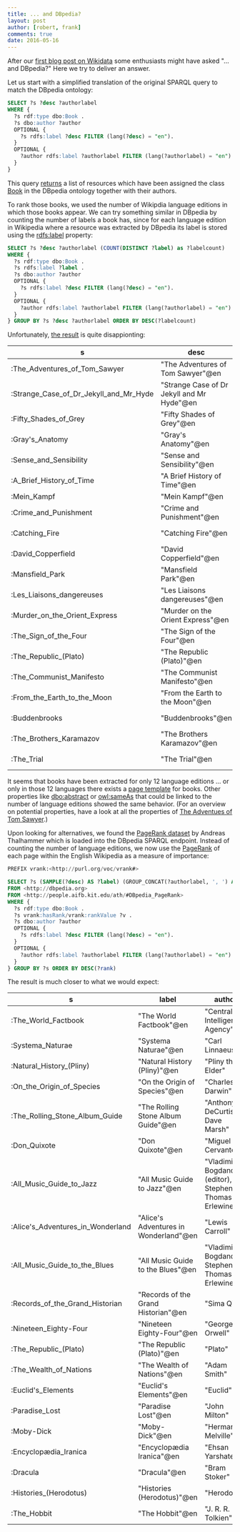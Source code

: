 ```yaml
---
title: ... and DBpedia?
layout: post
author: [robert, frank]
comments: true
date: 2016-05-16
---
```


After our
[first blog post on Wikidata](Wikidata-Meets-World-Literature) some
enthusiasts might have asked "... and DBpedia?" Here we try to deliver
an answer.

Let us start with a simplified translation of the original SPARQL
query to match the DBpedia ontology:

~~~ sql
SELECT ?s ?desc ?authorlabel
WHERE {
  ?s rdf:type dbo:Book .
  ?s dbo:author ?author
  OPTIONAL {
    ?s rdfs:label ?desc FILTER (lang(?desc) = "en").
  }
  OPTIONAL {
    ?author rdfs:label ?authorlabel FILTER (lang(?authorlabel) = "en").
  }
}
~~~

This query
[returns](http://dbpedia.org/snorql/?query=SELECT+%3Fs+%3Fdesc+%3Fauthorlabel%0D%0AWHERE+{%0D%0A++%3Fs+rdf%3Atype+dbo%3ABook+.%0D%0A++%3Fs+dbo%3Aauthor+%3Fauthor%0D%0A++OPTIONAL+{%0D%0A++++%3Fs+rdfs%3Alabel+%3Fdesc+FILTER+%28lang%28%3Fdesc%29+%3D+%22en%22%29.%0D%0A++}%0D%0A++OPTIONAL+{%0D%0A++++%3Fauthor+rdfs%3Alabel+%3Fauthorlabel+FILTER+%28lang%28%3Fauthorlabel%29+%3D+%22en%22%29.%0D%0A++}%0D%0A}%0D%0A)
a list of resources which have been assigned the class
[Book](http://mappings.dbpedia.org/server/ontology/classes/Book) in
the DBpedia ontology together with their authors.

To rank those books, we used the number of Wikipdia language editions
in which those books appear. We can try something similar in DBpedia
by counting the number of labels a book has, since for each language
edition in Wikipedia where a resource was extracted by DBpedia its
label is stored using the
[rdfs:label](https://www.w3.org/TR/2004/REC-rdf-schema-20040210/#ch_label)
property:

~~~ sql
SELECT ?s ?desc ?authorlabel (COUNT(DISTINCT ?label) as ?labelcount)
WHERE {
  ?s rdf:type dbo:Book .
  ?s rdfs:label ?label .
  ?s dbo:author ?author
  OPTIONAL {
    ?s rdfs:label ?desc FILTER (lang(?desc) = "en").
  }
  OPTIONAL {
    ?author rdfs:label ?authorlabel FILTER (lang(?authorlabel) = "en").
  }
} GROUP BY ?s ?desc ?authorlabel ORDER BY DESC(?labelcount)
~~~

Unfortunately, [the result](http://dbpedia.org/snorql/?query=SELECT+%3Fs+%3Fdesc+%3Fauthorlabel+%28COUNT%28DISTINCT+%3Flabel%29+as+%3Flabelcount%29%0D%0AWHERE+{%0D%0A++%3Fs+rdf%3Atype+dbo%3ABook+.%0D%0A++%3Fs+rdfs%3Alabel+%3Flabel+.%0D%0A++%3Fs+dbo%3Aauthor+%3Fauthor%0D%0A++OPTIONAL+{%0D%0A++++%3Fs+rdfs%3Alabel+%3Fdesc+FILTER+%28lang%28%3Fdesc%29+%3D+%22en%22%29.%0D%0A++}%0D%0A++OPTIONAL+{%0D%0A++++%3Fauthor+rdfs%3Alabel+%3Fauthorlabel+FILTER+%28lang%28%3Fauthorlabel%29+%3D+%22en%22%29.%0D%0A++}%0D%0A}+GROUP+BY+%3Fs+%3Fdesc+%3Fauthorlabel+ORDER+BY+DESC%28%3Flabelcount%29+LIMIT+20) is quite disappionting:

| s                                      | desc                                       | authorlabel                     | labelcount |
|----------------------------------------|--------------------------------------------|---------------------------------|------------|
| :The_Adventures_of_Tom_Sawyer          | "The Adventures of Tom Sawyer"@en          | "Mark Twain"@en                 |         12 |
| :Strange_Case_of_Dr_Jekyll_and_Mr_Hyde | "Strange Case of Dr Jekyll and Mr Hyde"@en | "Robert Louis Stevenson"@en     |         12 |
| :Fifty_Shades_of_Grey                  | "Fifty Shades of Grey"@en                  | "E. L. James"@en                |         12 |
| :Gray's_Anatomy                        | "Gray's Anatomy"@en                        | "Henry Gray"@en                 |         12 |
| :Sense_and_Sensibility                 | "Sense and Sensibility"@en                 | "Jane Austen"@en                |         12 |
| :A_Brief_History_of_Time               | "A Brief History of Time"@en               | "Stephen Hawking"@en            |         12 |
| :Mein_Kampf                            | "Mein Kampf"@en                            | "Adolf Hitler"@en               |         12 |
| :Crime_and_Punishment                  | "Crime and Punishment"@en                  | "Fyodor Dostoyevsky"@en         |         12 |
| :Catching_Fire                         | "Catching Fire"@en                         | "Suzanne Collins"@en            |         12 |
| :David_Copperfield                     | "David Copperfield"@en                     | "Charles Dickens"@en            |         12 |
| :Mansfield_Park                        | "Mansfield Park"@en                        | "Jane Austen"@en                |         12 |
| :Les_Liaisons_dangereuses              | "Les Liaisons dangereuses"@en              | "Pierre Choderlos de Laclos"@en |         12 |
| :Murder_on_the_Orient_Express          | "Murder on the Orient Express"@en          | "Agatha Christie"@en            |         12 |
| :The_Sign_of_the_Four                  | "The Sign of the Four"@en                  | "Arthur Conan Doyle"@en         |         12 |
| :The_Republic_(Plato)                  | "The Republic (Plato)"@en                  | "Plato"@en                      |         12 |
| :The_Communist_Manifesto               | "The Communist Manifesto"@en               | "Friedrich Engels"@en           |         12 |
| :From_the_Earth_to_the_Moon            | "From the Earth to the Moon"@en            | "Jules Verne"@en                |         12 |
| :Buddenbrooks                          | "Buddenbrooks"@en                          | "Thomas Mann"@en                |         12 |
| :The_Brothers_Karamazov                | "The Brothers Karamazov"@en                | "Fyodor Dostoyevsky"@en         |         12 |
| :The_Trial                             | "The Trial"@en                             | "Franz Kafka"@en                |         12 |

It seems that books have been extracted for only 12 language editions
... or only in those 12 languages there exists a
[page template](https://en.wikipedia.org/wiki/Help:Template) for
books. Other properties like
[dbo:abstract](http://dbpedia.org/snorql/?property=http%3A//dbpedia.org/ontology/abstract)
or [owl:sameAs](http://www.w3.org/2002/07/owl#sameAs) that could be
linked to the number of language editions showed the same
behavior. (For an overview on potential properties, have a look at all
the properties of
[The Adventues of Tom Sawyer](http://dbpedia.org/snorql/?describe=http%3A//dbpedia.org/resource/The_Adventures_of_Tom_Sawyer).)


Upon looking for alternatives, we found the
[PageRank dataset](http://people.aifb.kit.edu/ath/) by Andreas
Thalhammer which is loaded into the DBpedia SPARQL endpoint. Instead
of counting the number of language editions, we now use the
[PageRank](https://en.wikipedia.org/wiki/PageRank) of each page within
the English Wikipedia as a measure of importance:

~~~ sql
PREFIX vrank:<http://purl.org/voc/vrank#>

SELECT ?s (SAMPLE(?desc) AS ?label) (GROUP_CONCAT(?authorlabel, ', ') AS ?author) (MAX(?v) AS ?rank)
FROM <http://dbpedia.org>
FROM <http://people.aifb.kit.edu/ath/#DBpedia_PageRank>
WHERE {
  ?s rdf:type dbo:Book .
  ?s vrank:hasRank/vrank:rankValue ?v .
  ?s dbo:author ?author
  OPTIONAL {
    ?s rdfs:label ?desc FILTER (lang(?desc) = "en").
  }
  OPTIONAL {
    ?author rdfs:label ?authorlabel FILTER (lang(?authorlabel) = "en").
  }
} GROUP BY ?s ORDER BY DESC(?rank)
~~~

The result is much closer to what we would expect:


| s                                 | label                                 | author                                                    |    rank |
|-----------------------------------|---------------------------------------|-----------------------------------------------------------|---------|
| :The_World_Factbook               | "The World Factbook"@en               | "Central Intelligence Agency"                             | 146.277 |
| :Systema_Naturae                  | "Systema Naturae"@en                  | "Carl Linnaeus"                                           | 68.6522 |
| :Natural_History_(Pliny)          | "Natural History (Pliny)"@en          | "Pliny the Elder"                                         | 64.9683 |
| :On_the_Origin_of_Species         | "On the Origin of Species"@en         | "Charles Darwin"                                          | 56.7624 |
| :The_Rolling_Stone_Album_Guide    | "The Rolling Stone Album Guide"@en    | "Anthony DeCurtis, Dave Marsh"                            | 47.9486 |
| :Don_Quixote                      | "Don Quixote"@en                      | "Miguel de Cervantes"                                     | 45.3332 |
| :All_Music_Guide_to_Jazz          | "All Music Guide to Jazz"@en          | "Vladimir Bogdanov (editor), Stephen Thomas Erlewine"     |  44.641 |
| :Alice's_Adventures_in_Wonderland | "Alice's Adventures in Wonderland"@en | "Lewis Carroll"                                           | 42.4669 |
| :All_Music_Guide_to_the_Blues     | "All Music Guide to the Blues"@en     | "Vladimir Bogdanov, Stephen Thomas Erlewine"              | 40.9857 |
| :Records_of_the_Grand_Historian   | "Records of the Grand Historian"@en   | "Sima Qian"                                               |  40.262 |
| :Nineteen_Eighty-Four             | "Nineteen Eighty-Four"@en             | "George Orwell"                                           | 39.9243 |
| :The_Republic_(Plato)             | "The Republic (Plato)"@en             | "Plato"                                                   | 38.9124 |
| :The_Wealth_of_Nations            | "The Wealth of Nations"@en            | "Adam Smith"                                              | 37.4529 |
| :Euclid's_Elements                | "Euclid's Elements"@en                | "Euclid"                                                  | 36.0581 |
| :Paradise_Lost                    | "Paradise Lost"@en                    | "John Milton"                                             | 32.8596 |
| :Moby-Dick                        | "Moby-Dick"@en                        | "Herman Melville"                                         |  32.632 |
| :Encyclopædia_Iranica             | "Encyclopædia Iranica"@en             | "Ehsan Yarshater"                                         | 30.9694 |
| :Dracula                          | "Dracula"@en                          | "Bram Stoker"                                             | 29.6592 |
| :Histories_(Herodotus)            | "Histories (Herodotus)"@en            | "Herodotus"                                               | 29.4831 |
| :The_Hobbit                       | "The Hobbit"@en                       | "J. R. R. Tolkien"                                        | 29.4576 |

